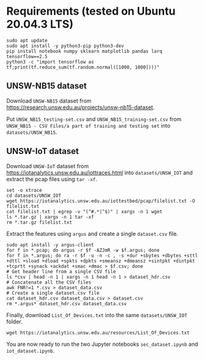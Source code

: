# Requirements (tested on Ubuntu 20.04.3 LTS)

```
sudo apt update
sudo apt install -y python3-pip python3-dev
pip install notebook numpy sklearn matplotlib pandas larq tensorflow==2.5
python3 -c "import tensorflow as tf;print(tf.reduce_sum(tf.random.normal([1000, 1000])))"
```

## UNSW-NB15 dataset

Download `UNSW-NB15` dataset from https://research.unsw.edu.au/projects/unsw-nb15-dataset.

Put `UNSW_NB15_testing-set.csv` and `UNSW_NB15_training-set.csv` from `UNSW_NB15 - CSV Files/a part of training and testing set` into `datasets/UNSW_NB15`.

## UNSW-IoT dataset

Download `UNSW-IoT` dataset from https://iotanalytics.unsw.edu.au/iottraces.html into `datasets/UNSW_IOT` and extract the pcap files using `tar -xf`.
```
set -o xtrace
cd datasets/UNSW_IOT
wget https://iotanalytics.unsw.edu.au/iottestbed/pcap/filelist.txt -O filelist.txt
cat filelist.txt | egrep -v "(^#.*|^$)" | xargs -n 1 wget
ls *.tar.gz | xargs -n 1 tar -xf
rm *.tar.gz filelist.txt
```
Extract the features using `argus` and create a single `dataset.csv` file.
```
sudo apt install -y argus-client
for f in *.pcap; do argus -r $f -AZJmR -w $f.argus; done
for f in *.argus; do ra -r $f -u -n -c , -s +dur +sbytes +dbytes +sttl +dttl +sload +dload +spkts +dpkts +smeansz +dmeansz +sintpkt +dintpkt +tcprtt +synack +ackdat +smac +dmac > $f.csv; done
# Get header line from a single CSV file
ls *csv | head -n 1 | xargs -n 1 head -n 1 > dataset_hdr.csv
# Concatenate all the CSV files
awk FNR!=1 *.csv > dataset_data.csv
# Create a single dataset.csv file
cat dataset_hdr.csv dataset_data.csv > dataset.csv
rm *.argus* dataset_hdr.csv dataset_data.csv
```
Finally, download `List_Of_Devices.txt` into the same `datasets/UNSW_IOT` folder.
```
wget https://iotanalytics.unsw.edu.au/resources/List_Of_Devices.txt
```
You are now ready to run the two Jupyter notebooks `sec_dataset.ipynb` and `iot_dataset.ipynb`.
